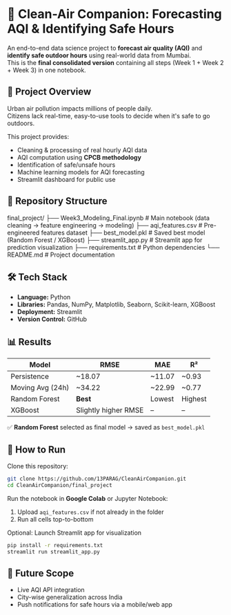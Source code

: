 # 🌱 Clean-Air Companion: Forecasting AQI & Identifying Safe Hours  

An end-to-end data science project to **forecast air quality (AQI)** and **identify safe outdoor hours** using real-world data from Mumbai.  
This is the **final consolidated version** containing all steps (Week 1 + Week 2 + Week 3) in one notebook.  

## 📌 Project Overview  
Urban air pollution impacts millions of people daily.  
Citizens lack real-time, easy-to-use tools to decide when it's safe to go outdoors.  

This project provides:  
- Cleaning & processing of real hourly AQI data  
- AQI computation using **CPCB methodology**  
- Identification of safe/unsafe hours  
- Machine learning models for AQI forecasting  
- Streamlit dashboard for public use  

## 📂 Repository Structure  

final_project/
├── Week3_Modeling_Final.ipynb   # Main notebook (data cleaning → feature engineering → modeling)
├── aqi_features.csv             # Pre-engineered features dataset
├── best_model.pkl               # Saved best model (Random Forest / XGBoost)
├── streamlit_app.py             # Streamlit app for prediction visualization
├── requirements.txt             # Python dependencies
└── README.md                    # Project documentation

## 🛠 Tech Stack  
- **Language:** Python  
- **Libraries:** Pandas, NumPy, Matplotlib, Seaborn, Scikit-learn, XGBoost  
- **Deployment:** Streamlit  
- **Version Control:** GitHub  

## 📊 Results  
| Model | RMSE | MAE | R² |
|------|------|------|----|
| Persistence | ~18.07 | ~11.07 | ~0.93 |
| Moving Avg (24h) | ~34.22 | ~22.99 | ~0.77 |
| Random Forest | **Best** | Lowest | Highest |
| XGBoost | Slightly higher RMSE | – | – |

✅ **Random Forest** selected as final model → saved as `best_model.pkl`

## 🚀 How to Run  
Clone this repository:  
```bash
git clone https://github.com/13PARAG/CleanAirCompanion.git
cd CleanAirCompanion/final_project
```

Run the notebook in **Google Colab** or Jupyter Notebook:  
1. Upload `aqi_features.csv` if not already in the folder  
2. Run all cells top-to-bottom  

Optional: Launch Streamlit app for visualization  
```bash
pip install -r requirements.txt
streamlit run streamlit_app.py
```

## 🎯 Future Scope  
- Live AQI API integration  
- City-wise generalization across India  
- Push notifications for safe hours via a mobile/web app  
